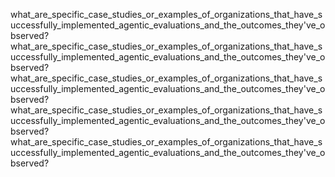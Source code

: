 what_are_specific_case_studies_or_examples_of_organizations_that_have_successfully_implemented_agentic_evaluations_and_the_outcomes_they've_observed?
what_are_specific_case_studies_or_examples_of_organizations_that_have_successfully_implemented_agentic_evaluations_and_the_outcomes_they've_observed?
what_are_specific_case_studies_or_examples_of_organizations_that_have_successfully_implemented_agentic_evaluations_and_the_outcomes_they've_observed?
what_are_specific_case_studies_or_examples_of_organizations_that_have_successfully_implemented_agentic_evaluations_and_the_outcomes_they've_observed?
what_are_specific_case_studies_or_examples_of_organizations_that_have_successfully_implemented_agentic_evaluations_and_the_outcomes_they've_observed?
